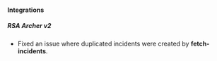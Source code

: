 
#### Integrations
##### RSA Archer v2
- Fixed an issue where duplicated incidents were created by **fetch-incidents**.
